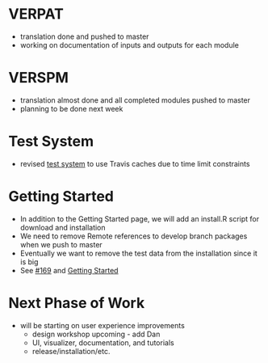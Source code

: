 # VERPAT
  - translation done and pushed to master
  - working on documentation of inputs and outputs for each module

# VERSPM
  - translation almost done and all completed modules pushed to master
  - planning to be done next week

# Test System
  - revised [test system](https://github.com/gregorbj/VisionEval/wiki/Automated-Testing) to use Travis caches due to time limit constraints

# Getting Started
  - In addition to the Getting Started page, we will add an install.R script for download and installation
  - We need to remove Remote references to develop branch packages when we push to master
  - Eventually we want to remove the test data from the installation since it is big
  - See [#169](https://github.com/gregorbj/VisionEval/issues/169) and [Getting Started](https://github.com/gregorbj/VisionEval/wiki/Getting-Started)

# Next Phase of Work
  - will be starting on user experience improvements
    - design workshop upcoming - add Dan
    - UI, visualizer, documentation, and tutorials 
    - release/installation/etc.  